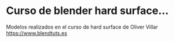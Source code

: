 # Curso de blender hard surface...


Modelos realizados en el curso de hard surface de Oliver Villar https://www.blendtuts.es
